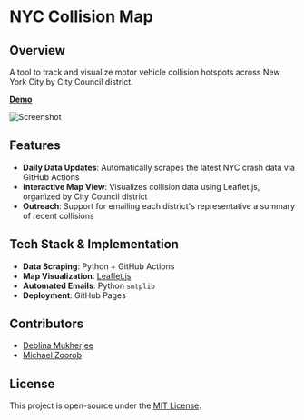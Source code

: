 # NYC Collision Map

## Overview

A tool to track and visualize motor vehicle collision hotspots across New York City by City Council district. 

**[Demo](https://farhanazam98.github.io/nyc-collision-map/)**

![Screenshot](assets/screenshot.png)

## Features

- **Daily Data Updates**: Automatically scrapes the latest NYC crash data via GitHub Actions
- **Interactive Map View**: Visualizes collision data using Leaflet.js, organized by City Council district
- **Outreach**: Support for emailing each district's representative a summary of recent collisions

## Tech Stack & Implementation

- **Data Scraping**: Python + GitHub Actions
- **Map Visualization**: [Leaflet.js](https://leafletjs.com/)
- **Automated Emails**: Python `smtplib`
- **Deployment**: GitHub Pages

## Contributors
- [Deblina Mukherjee](https://github.com/deblnia)
- [Michael Zoorob](https://github.com/michaelzoorob)

## License

This project is open-source under the [MIT License](LICENSE).

